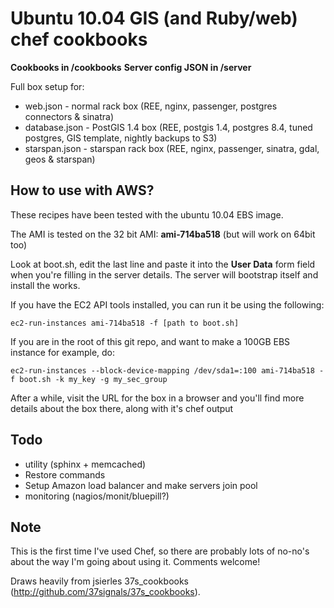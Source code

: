 Ubuntu 10.04 GIS (and Ruby/web) chef cookbooks
==============================================

**Cookbooks in /cookbooks**
**Server config JSON in /server**

Full box setup for:

* web.json - normal rack box (REE, nginx, passenger, postgres connectors & sinatra)
* database.json - PostGIS 1.4 box (REE, postgis 1.4, postgres 8.4, tuned postgres, GIS template, nightly backups to S3)
* starspan.json - starspan rack box (REE, nginx, passenger, sinatra, gdal, geos & starspan)

How to use with AWS?
---------------------
These recipes have been tested with the ubuntu 10.04 EBS image. 

The AMI is tested on the 32 bit AMI: **ami-714ba518** (but will work on 64bit too)

Look at boot.sh, edit the last line and paste it into the **User Data** form field when you're filling in the server details. The server will bootstrap itself and install the works.

If you have the EC2 API tools installed, you can run it be using the following:

    ec2-run-instances ami-714ba518 -f [path to boot.sh]

If you are in the root of this git repo, and want to make a 100GB EBS instance for example, do:

    ec2-run-instances --block-device-mapping /dev/sda1=:100 ami-714ba518 -f boot.sh -k my_key -g my_sec_group

After a while, visit the URL for the box in a browser and you'll find more details about the box there, along with it's chef output

Todo
-----

* utility (sphinx + memcached)
* Restore commands
* Setup Amazon load balancer and make servers join pool
* monitoring (nagios/monit/bluepill?)

Note
-----
This is the first time I've used Chef, so there are probably lots of no-no's about the way I'm going about using it. Comments welcome!

Draws heavily from jsierles 37s_cookbooks (http://github.com/37signals/37s_cookbooks).